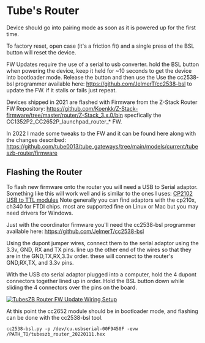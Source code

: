 # Tube's Router

Device should go into pairing mode as soon as it is powered up for the first time.

To factory reset, open case (it's a friction fit) and a single press of the BSL button will reset the device.

FW Updates require the use of a serial to usb converter.
hold the BSL button when powering the device, keep it held for ~10 seconds to get the device into bootloader mode. Release the button and then use the Use the cc2538-bsl programmer available here: https://github.com/JelmerT/cc2538-bsl to update the FW. if it stalls or fails just repeat.

Devices shipped in 2021 are flashed with Firmware from the Z-Stack Router FW Repository: https://github.com/Koenkk/Z-Stack-firmware/tree/master/router/Z-Stack_3.x.0/bin  specfically the CC1352P2_CC2652P_launchpad_router_* FW.

In 2022 I made some tweaks to the FW and it can be found here along with the changes described: https://github.com/tube0013/tube_gateways/tree/main/models/current/tubeszb-router/firmware

## Flashing the Router

To flash new firmware onto the router you will need a USB to Serial adaptor. Something like this will work well and is similar to the ones I uses: [CP2102 USB to TTL modules](https://amzn.to/3HjQ7bx) Note generally you can find adaptors with the cp210x, ch340 for FTDI chips. most are supported fine on Linux or Mac but you may need drivers for Windows.

Just with the coordinator firmware you'll need the cc2538-bsl programmer available here: https://github.com/JelmerT/cc2538-bsl

Using the dupont jumper wires, connect them to the serial adaptor using the 3.3v, GND, RX and TX pins. line up the other end of the wires so that they are in the GND,TX,RX,3.3v order. these will connect to the router's GND,RX,TX, and 3.3v pins.

With the USB cto serial adaptor plugged into a computer, hold the 4 dupont connectors together lined up in order. Hold the BSL button down while sliding the 4 connectors over the pins on the board.


[![TubesZB Router FW Update Wiring Setup](https://github.com/tube0013/tube_gateways/raw/main/images/youtube--OCORSnwCDtw-c05b58ac6eb4c4700831b2b3070cd403.jpeg)](https://youtu.be/OCORSnwCDtw "TubesZB Router FW Update Wiring Setup")


At this point the cc2652 module should be in bootloader mode, and flashing can be done with the cc2538-bsl tool.

```cc2538-bsl.py -p /dev/cu.usbserial-00F9450F -evw /PATH_TO/tubeszb_router_20220111.hex```